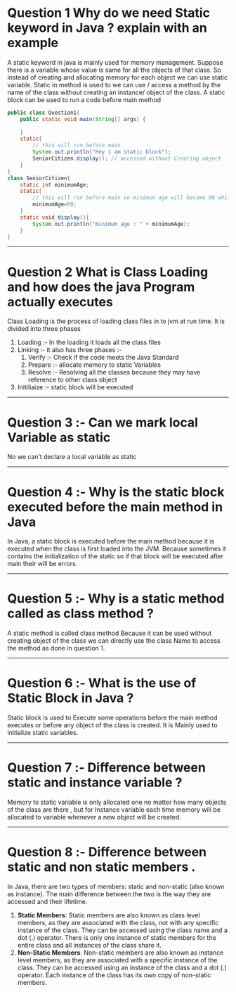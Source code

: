 # Question 1 Why do we need Static keyword in Java ? explain with an example
 A static keyword in java is mainly used for memory management. Suppose there is a variable whose value is same for all the objects of that class. So instead of creating and allocating memory for each object we can use static variable.
Static in method is used to we can use / access a method by the name of the class without creating an instance/ object of the class.
A static block can be used to run a code before main method

```java
public class Question1{
    public static void main(String[] args) {
        
    }
    static{ 
        // this will run before main
        System.out.println("Hey i am static block");
        SeniorCitizen.display(); // accessed without Creating object
    }
}
class SeniorCitizen{
    static int minimumAge;
    static{
        // this will run before main so minimum age will become 60 while printing
        minimumAge=60;
    }
    static void display(){
        System.out.println("minimum age : " + minimumAge);
    }
}
```
___
# Question 2 What is Class Loading and how does the java Program actually executes
 Class Loading is the process of loading class files in to jvm at run time.
It is divided into three phases
1. Loading :- In the loading it loads all the class files
1. Linking  :- it also has three phases :-
   1. Verify :- Check if the code meets the Java Standard
   1. Prepare :- allocate memory to static Variables
   1. Resolve :- Resolving all the classes because they may have reference to other class object
1. Initiliaize :- static block will be executed

___
# Question 3 :- Can we mark local Variable as static
 No we can’t declare a local variable as static

___
# Question 4 :- Why is the static block executed before the main method in Java
In Java, a static block is executed before the main method because it is executed when the class is first loaded into the JVM. Because sometimes it contains the initialization of the static so if that block will be executed after main their will be errors.


___
# Question 5 :- Why is a static method called as class method ?
 A static method is called class method Because it can be used without creating object of the class we can directly use the class Name to access the method as done in question 1.

___
# Question 6 :- What is the use of Static Block in Java ?
Static block is used to Execute some operations before the main method executes or before any object of the class is created. It is Mainly used to initialize  static variables.

___
# Question 7 :- Difference between static and  instance variable ?
 Memory to static variable is only allocated one no matter how many objects of the class are there , but for Instance variable each time memory will be allocated to variable whenever a new object will be created.

___
# Question 8 :- Difference between static and non static members .
In Java, there are two types of members: static and non-static (also known as instance). The main difference between the two is the way they are accessed and their lifetime.

1. **Static Members**: Static members are also known as class level members, as they are associated with the class, not with any specific instance of the class. They can be accessed using the class name and a dot (.) operator. There is only one instance of static members for the entire class and all instances of the class share it.
1. **Non-Static Members**: Non-static members are also known as instance level members, as they are associated with a specific instance of the class. They can be accessed using an instance of the class and a dot (.) operator. Each instance of the class has its own copy of non-static members.